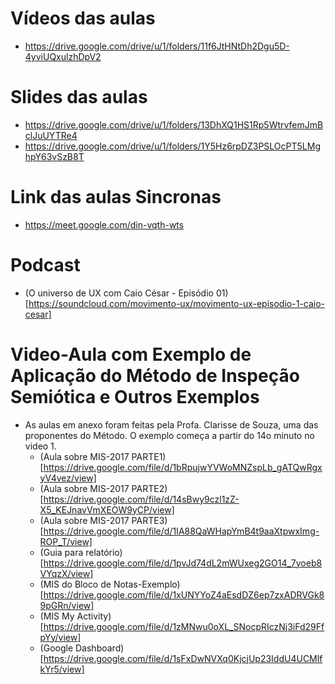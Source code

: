 # Vídeos das aulas

* https://drive.google.com/drive/u/1/folders/11f6JtHNtDh2Dgu5D-4yviUQxulzhDpV2

# Slides das aulas

* https://drive.google.com/drive/u/1/folders/13DhXQ1HS1Rp5WtrvfemJmBclJuUYTRe4
* https://drive.google.com/drive/u/1/folders/1Y5Hz6rpDZ3PSLOcPT5LMghpY63vSzB8T

# Link das aulas Sincronas

* https://meet.google.com/din-vqth-wts

# Podcast

* (O universo de UX com Caio César - Episódio 01)[https://soundcloud.com/movimento-ux/movimento-ux-episodio-1-caio-cesar]

# Video-Aula com Exemplo de Aplicação do Método de Inspeção Semiótica e Outros Exemplos

* As aulas em anexo foram feitas pela Profa. Clarisse de Souza, uma das proponentes do Método. O exemplo começa a partir do 14o minuto no video 1.
    * (Aula sobre MIS-2017 PARTE1)[https://drive.google.com/file/d/1bRpujwYVWoMNZspLb_gATQwRgxyV4vez/view]
    * (Aula sobre MIS-2017 PARTE2)[https://drive.google.com/file/d/14sBwy9czl1zZ-X5_KEJnavVmXEOW9yCP/view]
    * (Aula sobre MIS-2017 PARTE3)[https://drive.google.com/file/d/1IA88QaWHapYmB4t9aaXtpwxImg-ROP_T/view]
    * (Guia para relatório)[https://drive.google.com/file/d/1pvJd74dL2mWUxeg2GO14_7yoeb8VYqzX/view]
    * (MIS do Bloco de Notas-Exemplo)[https://drive.google.com/file/d/1xUNYYoZ4aEsdDZ6ep7zxADRVGk89pGRn/view]
    * (MIS My Activity)[https://drive.google.com/file/d/1zMNwu0oXL_SNocpRIczNj3iFd29FfpYy/view]
    * (Google Dashboard)[https://drive.google.com/file/d/1sFxDwNVXq0KjcjUp23IddU4UCMlfkYr5/view]